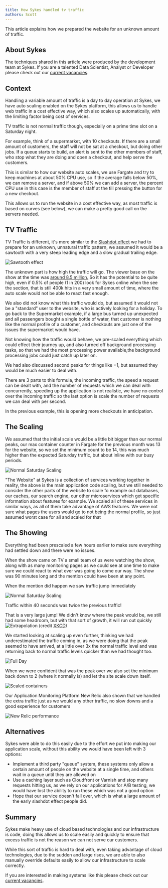 ```yaml
---
title: How Sykes handled tv traffic
authors: Scott
---
```


This article explains how we prepared the website for an unknown amount of traffic.

## About Sykes

The techniques shared in this article were produced by the development team at Sykes. If you are a talented Data Scientist, Analyst or Developer please check out our [current vacancies](https://www.sykescottages.co.uk/careers/).

<!--truncate-->

## Context

Handling a variable amount of traffic is a day to day operation at Sykes, we have auto scaling
enabled on the Sykes platform, this allows us to handle web traffic in a cost effective way,
which also scales up automatically, with the limiting factor being cost of services.

TV traffic is not normal traffic though, especially on a prime time slot on a Saturday night. 

For example, think of a supermarket, with 10 checkouts. If there are a small amount of customers, the staff
will not be sat at a checkout, but doing other jobs. If a queue starts to build, an alert is sent to
the other members of staff, who stop what they are doing and open a checkout, and help serve the customers.

This is similar to how our website auto scales, we use Fargate and try to keep machines at about 50% CPU use,
so if the average falls below 50%, we can remove a server, and if above 50% we can add a server, the percent CPU
use in this case is the member of staff at the till pressing the button for a new checkout.

This allows us to run the website in a cost effective way, as most traffic is based on curves (see below),
we can make a pretty good call on the servers needed.

## TV Traffic

TV Traffic is different, it's more similar to the [Slashdot effect](https://en.wikipedia.org/wiki/Slashdot_effect)
we had to prepare for an unknown, unnatural traffic pattern, we assumed it would be a sawtooth with a very steep leading
edge and a slow gradual trailing edge.

![Sawtooth effect](/img/postimages/tv-effect/sawtooth.png)

The unknown part is how high the traffic will go. The viewer base on the show at the time was [around 8.5 million.](https://en.wikipedia.org/wiki/List_of_Ant_%26_Dec%27s_Saturday_Night_Takeaway_episodes#Series_17_(2021))
So it has the potential to be quite high, even if 0.5% of people (1 in 200) look for Sykes online when the see the section,
that is still 400k hits in a very small amount of time, where the auto scale would not be able to react fast enough.

We also did not know what this traffic would do, but assumed it would not be a "standard" user to the website, who is actively
looking for a holiday. To go back to the Supermarket example, if a large bus turned up unexpected and all passengers bought a single bottle of
water, that customer is nothing like the normal profile of a customer, and checkouts are just one of the issues the supermarket would have.

Not knowing how the traffic would behave, we pre-scaled everything which could effect their journey up, and also turned off
background processing tasks, so that we had the most processing power available,the background processing jobs could
just catch up later on.

We had also discussed second peaks for things like +1, but assumed they would be much easier to deal with.

There are 3 parts to this formula, the incoming traffic, the speed a request can be dealt with, and the number of requests
which we can deal with concurrently, speeding up the application is not realistic, we have no control over the incoming traffic
so the last option is scale the number of requests we can deal with per second.

In the previous example, this is opening more checkouts in anticipation.

## The Scaling

We assumed that the initial scale would be a little bit bigger than our normal peaks, our max container counter in Fargate for the previous month was 13 for
the website, so we set the minimum count to be 14, this was much higher than the expected Saturday traffic, but about inline with our busy periods.

![Normal Saturday Scaling](/img/postimages/tv-effect/normalsaturday.png)


"The Website" at Sykes is a collection of services working together in reality, the above is the main application code scaling,
but we still needed to consider the other parts of the website to scale fo example out databases, our caches, our search
engine, our other microservices which get specific information about features for example.
We scaled all of these services in similar ways, as all of them take advantage of AWS features.
We were not sure what pages the users would go to not being the normal profile, so just assumed worst case for all and scaled for that
 

## The Showing

Everything had been prescaled a few hours earlier to make sure everything had settled down and there were no issues.

When the show came on TV a small team of us were watching the show, along with as many monitoring pages as we could see at one time
to make sure we could react to what ever was going to come our way. The show was 90 minutes long
and the mention could have been at any point.

When the mention did happen we saw traffic jump immediately

![Normal Saturday Scaling](/img/postimages/tv-effect/startoftraffic.png)

Traffic within 40 seconds was twice the previous traffic!

That is a very large jump! We didn't know where the peak would be, we still had some headroom, but with that sort of growth,
it will run out quickly 
![Extrapolation](https://imgs.xkcd.com/comics/extrapolating.png)
(credit [XKCD](https://xkcd.com/605/))

We started looking at scaling up even further, thinking we had underestimated the traffic coming in,
as we were doing that the peak seemed to have arrived, at a little over 3x the normal traffic level and was returning back
to normal traffic levels quicker than we had thought too.

![Full Day](/img/postimages/tv-effect/fullday.png)

When we were confident that was the peak over we also set the minimum back down to 2 (where it normally is) and let the site scale
down itself.

![Scaled containers](/img/postimages/tv-effect/scaledcontainers.png)


Our Application Monitoring Platform New Relic also shown that we handled the extra traffic just as we would any other traffic, no slow
downs and a good experience for customers

![New Relic performance](/img/postimages/tv-effect/newrelic.png)

## Alternatives

Sykes were able to do this easily due to the effort we put into making our application scale, without this ability
we would have been left with 3 options:

- Implement a third party "queue" system, these systems only allow a certain amount of people on the website at a single time, and others wait in a queue until they are allowed on
- Use a caching layer such as Cloudfront or Varnish and stop many requests hitting us, as we rely on our applications for A/B testing, we would have lost the ability to run these which was not a good option
- Hope that our service doesn't fall over, which is what a large amount of the early slashdot effect people did.


## Summary

Sykes make heavy use of cloud based technologies and our infrastructure is code, doing this allows us to scale easily and quickly
to ensure that excess traffic is not the reason we can not serve our customers.

While this sort of traffic is hard to deal with, even taking advantage of cloud technologies, due to the sudden and large rises, we are able to also manually override
defaults easily to allow our infrastructure to scale correctly.


If you are interested in making systems like this please check out our [current vacancies](https://careers.sykescottages.co.uk).



